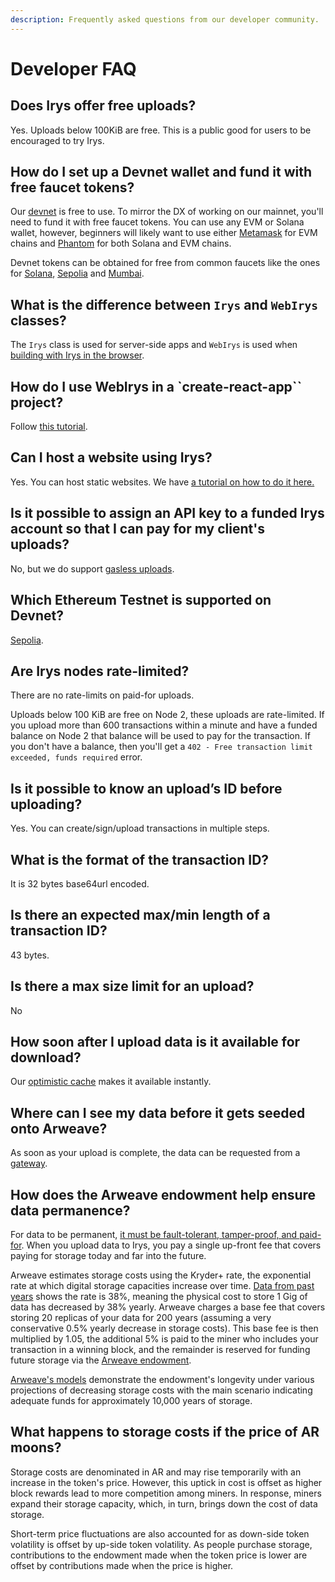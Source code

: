 ```yaml
---
description: Frequently asked questions from our developer community.
---
```


# Developer FAQ

## Does Irys offer free uploads?

Yes. Uploads below 100KiB are free. This is a public good for users to be encouraged to try Irys.

## How do I set up a Devnet wallet and fund it with free faucet tokens?

Our [devnet](/developer-docs/using-devnet) is free to use. To mirror the DX of working on our mainnet, you'll need to fund it with free faucet tokens. You can use any EVM or Solana wallet, however, beginners will likely want to use either [Metamask](https://metamask.io/) for EVM chains and [Phantom](https://phantom.app/) for both Solana and EVM chains.

Devnet tokens can be obtained for free from common faucets like the ones for [Solana](https://faucet.solana.com/), [Sepolia](https://sepoliafaucet.com/) and [Mumbai](https://mumbaifaucet.com/).

## What is the difference between `Irys` and `WebIrys` classes?

The `Irys` class is used for server-side apps and `WebIrys` is used when [building with Irys in the browser](/developer-docs/irys-sdk/irys-in-the-browser).

## How do I use WebIrys in a `create-react-app`` project?

Follow [this tutorial](/hands-on/tutorials/react).

## Can I host a website using Irys?

Yes. You can host static websites. We have [a tutorial on how to do it here.](/hands-on/tutorials/uploading-static-sites)

## Is it possible to assign an API key to a funded Irys account so that I can pay for my client's uploads?

No, but we do support [gasless uploads](/hands-on/tutorials/gasless-uploading).

## Which Ethereum Testnet is supported on Devnet?

[Sepolia](https://sepoliafaucet.com/).

## Are Irys nodes rate-limited?

There are no rate-limits on paid-for uploads.

Uploads below 100 KiB are free on Node 2, these uploads are rate-limited. If you upload more than 600 transactions within a minute and have a funded balance on Node 2 that balance will be used to pay for the transaction. If you don't have a balance, then you'll get a `402 - Free transaction limit exceeded, funds required` error.

## Is it possible to know an upload’s ID before uploading?

Yes. You can create/sign/upload transactions in multiple steps.

## What is the format of the transaction ID?

It is 32 bytes base64url encoded.

## Is there an expected max/min length of a transaction ID?

43 bytes.

## Is there a max size limit for an upload?

No

## How soon after I upload data is it available for download?

Our [optimistic cache](/learn/optimistic-cache) makes it available instantly.

## Where can I see my data before it gets seeded onto Arweave?

As soon as your upload is complete, the data can be requested from a [gateway](/overview/gateways).

## How does the Arweave endowment help ensure data permanence?

For data to be permanent, [it must be fault-tolerant, tamper-proof, and paid-for](https://irys.xyz/blog/irys-solution-provenance-trilemma). When you upload data to Irys, you pay a single up-front fee that covers paying for storage today and far into the future.

Arweave estimates storage costs using the Kryder+ rate, the exponential rate at which digital storage capacities increase over time. [Data from past years](https://arweave.net/wufZ10dlzwfPFTNKr3uRAyeMRfMdkNx1iG9yjolRbv8) shows the rate is 38%, meaning the physical cost to store 1 Gig of data has decreased by 38% yearly. Arweave charges a base fee that covers storing 20 replicas of your data for 200 years (assuming a very conservative 0.5% yearly decrease in storage costs). This base fee is then multiplied by 1.05, the additional 5% is paid to the miner who includes your transaction in a winning block, and the remainder is reserved for funding future storage via the [Arweave endowment](https://arwiki.wiki/#/en/endowment-simulation).

[Arweave's models](https://arwiki.wiki/#/en/endowment-simulation) demonstrate the endowment's longevity under various projections of decreasing storage costs with the main scenario indicating adequate funds for approximately 10,000 years of storage.

## What happens to storage costs if the price of AR moons?

Storage costs are denominated in AR and may rise temporarily with an increase in the token's price. However, this uptick in cost is offset as higher block rewards lead to more competition among miners. In response, miners expand their storage capacity, which, in turn, brings down the cost of data storage.

Short-term price fluctuations are also accounted for as down-side token volatility is offset by up-side token volatility. As people purchase storage, contributions to the endowment made when the token price is lower are offset by contributions made when the price is higher.
